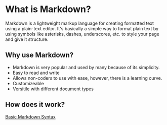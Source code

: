 # What is Markdown?

Markdown is a lightweight markup language for creating formatted text using a plain-text editor. It's basically a simple way to format plain text by using symbols like asterisks, dashes, underscores, etc. to style your page and give it structure.

## Why use Markdown?

+ Markdown is very popular and used by many because of its simplicity.
+ Easy to read and write
+ Allows non-coders to use with ease, however, there is a learning curve.
+ Customizeable
+ Versitile with different document types

## How does it work?

[Basic Markdown Syntax](https://www.markdownguide.org/basic-syntax/#images-1)
